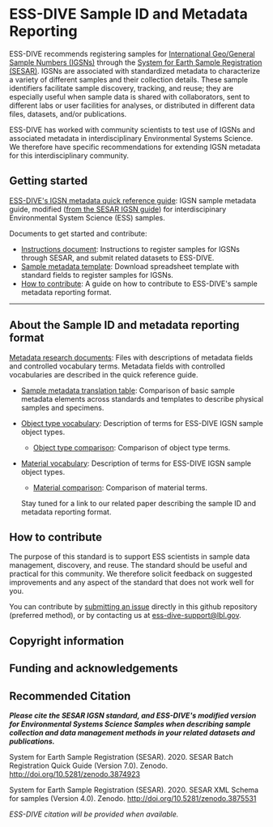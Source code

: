 # ESS-DIVE Sample ID and Metadata Reporting

ESS-DIVE recommends registering samples for [International Geo/General Sample Numbers (IGSNs)](https://www.geosamples.org/aboutigsn) through the [System for Earth Sample Registration (SESAR)](https://www.geosamples.org/). IGSNs are associated with standardized metadata to characterize a variety of different samples and their collection details. These sample identifiers facilitate sample discovery, tracking, and reuse; they are especially useful when sample data is shared with collaborators, sent to different labs or user facilities for analyses, or distributed in different data files, datasets, and/or publications. 

ESS-DIVE has worked with community scientists to test use of IGSNs and associated metadata in interdisciplinary Environmental Systems Science. We therefore have specific recommendations for extending IGSN metadata for this interdisciplinary community.

## Getting started

[ESS-DIVE's IGSN metadata quick reference guide](guide.md): IGSN sample metadata guide, modified ([from the SESAR IGSN guide](http://doi.org/10.5281/zenodo.3874923)) for interdiscipinary Environmental System Science (ESS) samples. 

Documents to get started and contribute:
- [Instructions document](instructions.md): Instructions to register samples for IGSNs through SESAR, and submit related datasets to ESS-DIVE. 
- [Sample metadata template](sampleTemplate.xls): Download spreadsheet template with standard fields to register samples for IGSNs. 
- [How to contribute](#contribute.md): A guide on how to contribute to ESS-DIVE's sample metadata reporting format. 

---
## About the Sample ID and metadata reporting format

[Metadata research documents](/terms): Files with descriptions of metadata fields and controlled vocabulary terms. Metadata fields with controlled vocabularies are described in the quick reference guide. 

- [Sample metadata translation table](/terms/crosswalk.md): Comparison of basic sample metadata elements across standards and templates to describe physical samples and specimens. 
- [Object type vocabulary](/terms/objectType.md): Description of terms for ESS-DIVE IGSN sample object types. 
  * [Object type comparison](/terms/ObjectTypeCrosswalk.tsv): Comparison of object type terms.
- [Material vocabulary](/terms/material.md): Description of terms for ESS-DIVE IGSN sample object types. 
  * [Material comparison](/terms/MaterialCrosswalk.tsv): Comparison of material terms. 
  
  Stay tuned for a link to our related paper describing the sample ID and metadata reporting format. 


## How to contribute

The purpose of this standard is to support ESS scientists in sample data management, discovery, and reuse. The standard should be useful and practical for this community. We therefore solicit feedback on suggested improvements and any aspect of the standard that does not work well for you.

You can contribute by [submitting an issue](https://github.com/ess-dive-community/essdive-community-repo-guide#how-to-contribute) directly in this github repository (preferred method), or by contacting us at ess-dive-support@lbl.gov.  

## Copyright information

## Funding and acknowledgements

## Recommended Citation

_**Please cite the SESAR IGSN standard, and ESS-DIVE's modified version for Environmental Systems Science Samples when describing sample collection and data management methods in your related datasets and publications.**_ 

System for Earth Sample Registration (SESAR). 2020. SESAR Batch Registration Quick Guide (Version 7.0). Zenodo. http://doi.org/10.5281/zenodo.3874923

System for Earth Sample Registration (SESAR). 2020. SESAR XML Schema for samples (Version 4.0). Zenodo. http://doi.org/10.5281/zenodo.3875531 

_ESS-DIVE citation will be provided when available._ 
